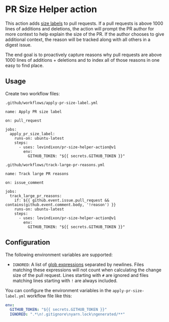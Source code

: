 # PR Size Helper action

This action adds [size labels](https://github.com/kubernetes/kubernetes/labels?q=size) to pull requests. If a pull requests is above 1000 lines of additions and deletions, the action will prompt the PR author for more context to help explain the size of the PR. If the author chooses to give additional context, the reason will be tracked along with all others in a digest issue.

The end goal is to proactively capture reasons why pull requests are above 1000 lines of additions + deletions and to index all of those reasons in one easy to find place.

## Usage

Create two workflow files:

`.github/workflows/apply-pr-size-label.yml`

```
name: Apply PR size label

on: pull_request

jobs:
  apply_pr_size_label:
    runs-on: ubuntu-latest
    steps:
      - uses: levindixon/pr-size-helper-action@v1
        env:
          GITHUB_TOKEN: "${{ secrets.GITHUB_TOKEN }}"

```

`.github/workflows/track-large-pr-reasons.yml`

```
name: Track large PR reasons

on: issue_comment

jobs:
  track_large_pr_reasons:
    if: ${{ github.event.issue.pull_request && contains(github.event.comment.body, '!reason') }}
    runs-on: ubuntu-latest
    steps:
      - uses: levindixon/pr-size-helper-action@v1
        env:
          GITHUB_TOKEN: "${{ secrets.GITHUB_TOKEN }}"

```

## Configuration

The following environment variables are supported:

- `IGNORED`: A list of [glob expressions](http://man7.org/linux/man-pages/man7/glob.7.html)
  separated by newlines. Files matching these expressions will not count when
  calculating the change size of the pull request. Lines starting with `#` are
  ignored and files matching lines starting with `!` are always included.

You can configure the environment variables in the `apply-pr-size-label.yml` workflow file like this:

```yaml
env:
  GITHUB_TOKEN: "${{ secrets.GITHUB_TOKEN }}"
  IGNORED: ".*\n!.gitignore\nyarn.lock\ngenerated/**"
```
